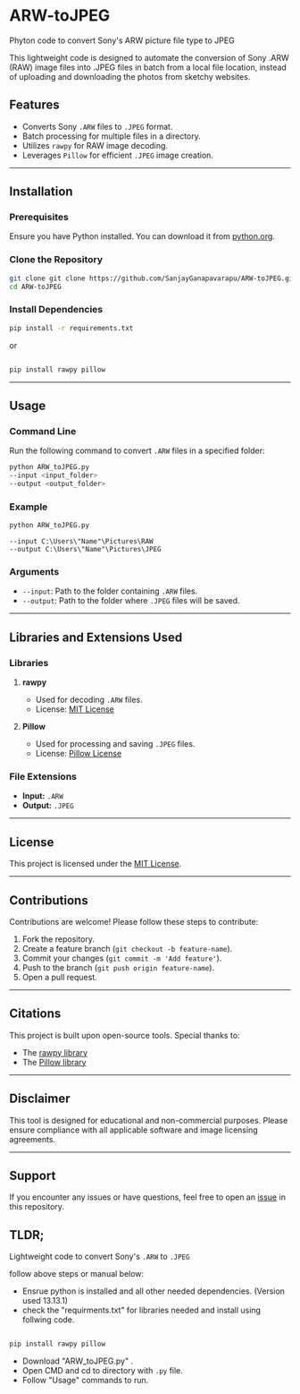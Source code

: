 # ARW-toJPEG
Phyton code to convert Sony's ARW picture file type to JPEG

This lightweight code is designed to automate the conversion of Sony .ARW (RAW) image files into .JPEG files in batch from a local file location, instead of uploading and downloading the photos from sketchy websites.
## Features
- Converts Sony `.ARW` files to `.JPEG` format.
- Batch processing for multiple files in a directory.
- Utilizes `rawpy` for RAW image decoding.
- Leverages `Pillow` for efficient `.JPEG` image creation.

---

## Installation

### Prerequisites
Ensure you have Python installed. You can download it from [python.org](https://www.python.org/).

### Clone the Repository
```bash
git clone git clone https://github.com/SanjayGanapavarapu/ARW-toJPEG.git
cd ARW-toJPEG
```

### Install Dependencies
```bash
pip install -r requirements.txt
```
or 
```bash

pip install rawpy pillow
```
---

## Usage

### Command Line
Run the following command to convert `.ARW` files in a specified folder:

```bash
python ARW_toJPEG.py
--input <input_folder>
--output <output_folder>
```

### Example
```bash
python ARW_toJPEG.py
```
```
--input C:\Users\"Name"\Pictures\RAW
--output C:\Users\"Name"\Pictures\JPEG
```

### Arguments
- `--input`: Path to the folder containing `.ARW` files.
- `--output`: Path to the folder where `.JPEG` files will be saved.

---

## Libraries and Extensions Used

### Libraries
1. **rawpy**  
   - Used for decoding `.ARW` files.  
   - License: [MIT License](https://github.com/letmaik/rawpy/blob/main/LICENSE)

2. **Pillow**  
   - Used for processing and saving `.JPEG` files.  
   - License: [Pillow License](https://github.com/python-pillow/Pillow/blob/main/LICENSE)

### File Extensions
- **Input:** `.ARW`
- **Output:** `.JPEG`

---

## License

This project is licensed under the [MIT License](LICENSE).

---

## Contributions
Contributions are welcome! Please follow these steps to contribute:
1. Fork the repository.
2. Create a feature branch (`git checkout -b feature-name`).
3. Commit your changes (`git commit -m 'Add feature'`).
4. Push to the branch (`git push origin feature-name`).
5. Open a pull request.

---

## Citations
This project is built upon open-source tools. Special thanks to:
- The [rawpy library](https://github.com/letmaik/rawpy)
- The [Pillow library](https://python-pillow.org/)

---

## Disclaimer
This tool is designed for educational and non-commercial purposes. Please ensure compliance with all applicable software and image licensing agreements.

---

## Support
If you encounter any issues or have questions, feel free to open an [issue](https://github.com/SanjayGanapavarapu/ARW-toJPEG/issues) in this repository.

## TLDR;
Lightweight code to convert Sony's `.ARW` to `.JPEG`

follow above steps or manual below:

* Ensrue python is installed and all other needed dependencies. (Version used 13.13.1)
* check the "requirments.txt" for libraries needed and install using follwing code.
```bash

pip install rawpy pillow
```
* Download "ARW_toJPEG.py" .
* Open CMD and cd to directory with `.py` file.
* Follow  "Usage" commands to run. 


